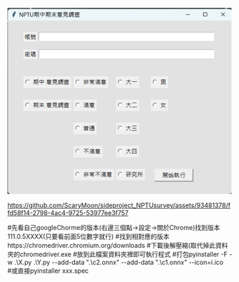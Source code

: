 ![plot](./demo/survey.png)



https://github.com/ScaryMoon/sideproject_NPTUsurvey/assets/93481378/ffd58f14-2798-4ac4-9725-53977ee3f757





#先看自己googleChorme的版本(右邊三個點->設定->關於Chrome)找到版本111.0.5XXXX(只要看前面5位數字就行)
#找到相對應的版本https://chromedriver.chromium.org/downloads
#下載後解壓縮(取代掉此資料夾的chromedriver.exe
#放到此檔案資料夾裡即可執行程式
#打包pyinstaller -F -w  .\X.py .\Y.py --add-data ".\c2.onnx" --add-data ".\c1.onnx"  --icon=i.ico  
#或直接pyinstaller xxx.spec
